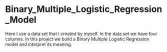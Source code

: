 # Binary_Multiple_Logistic_Regression_Model
Here I use a data set that I created by myself. In the data set we have four columns. In this project we build a Binary Multiple Logistic Regression  model and interpret its meaning.
